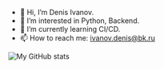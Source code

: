 - 👋 Hi, I’m Denis Ivanov.
- 👀 I’m interested in Python, Backend.
- 🌱 I’m currently learning CI/CD.
- 📫 How to reach me: ivanov.denis@bk.ru

![My GitHub stats](https://github-readme-stats.vercel.app/api?username=ivanovdv&show_icons=true)
<!---
ivanov-dv/ivanov-dv is a ✨ special ✨ repository because its `README.md` (this file) appears on your GitHub profile.
You can click the Preview link to take a look at your changes.
--->
